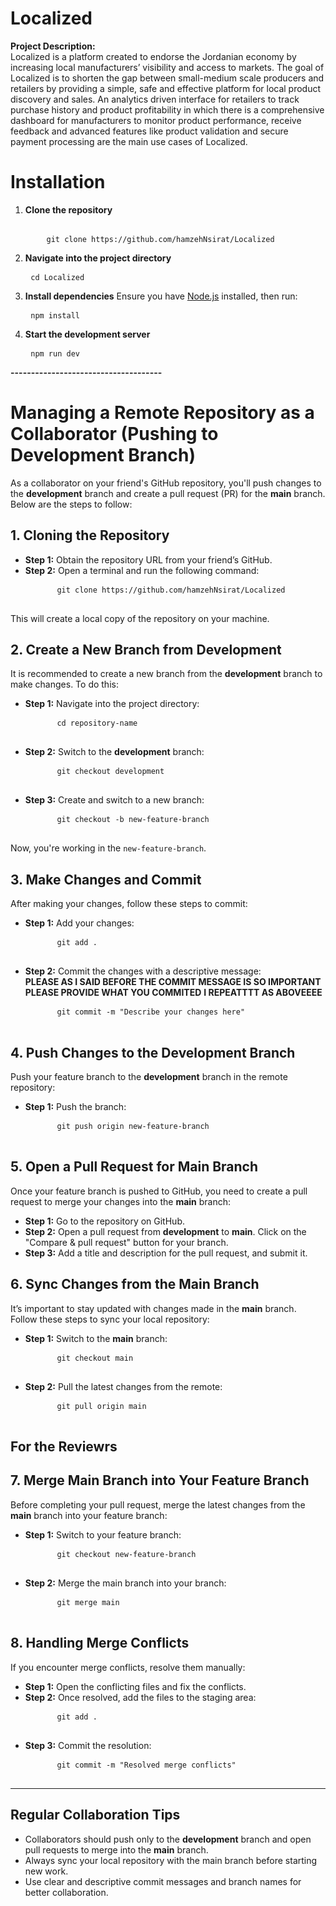 <h1>Localized</h1>
<strong>Project Description:</strong><br>
Localized is a platform created to endorse the Jordanian economy by increasing local manufacturers’ visibility and access to markets. The goal of Localized is to shorten the gap between small-medium scale producers and retailers by providing a simple, safe and effective platform for local product discovery and sales. An analytics driven interface for retailers to track purchase history and product profitability in which there is a comprehensive dashboard for manufacturers to monitor product performance, receive feedback and advanced features like product validation and secure payment processing are the main use cases of Localized.

<h1>Installation</h1>
<ol> 
 <li><strong>Clone the repository</strong> <pre> 
    <code>git clone https://github.com/hamzehNsirat/Localized</code> </pre></li>
 <li><strong>Navigate into the project directory</strong> <pre> <code>cd Localized</code> </pre></li>  <li><strong>Install dependencies</strong> Ensure you have <a href="https://nodejs.org/">Node.js</a> installed, then run: <pre> <code>npm install</code> </pre></li>
 <li><strong>Start the development server</strong> <pre> <code>npm run dev</code> </pre></li> 
</ol>

<strong>-------------------------------------</strong>

# Managing a Remote Repository as a Collaborator (Pushing to Development Branch)

<div>
  As a collaborator on your friend's GitHub repository, you'll push changes to the <strong>development</strong> branch and create a pull request (PR) for the <strong>main</strong> branch. Below are the steps to follow:
</div>

<h2>1. Cloning the Repository</h2>

<div>
  <ul>
    <li><strong>Step 1:</strong> Obtain the repository URL from your friend’s GitHub.</li>
    <li><strong>Step 2:</strong> Open a terminal and run the following command:</li>
    <pre>
      <code>git clone https://github.com/hamzehNsirat/Localized</code>
    </pre>
  </ul>
  This will create a local copy of the repository on your machine.
</div>

<h2>2. Create a New Branch from Development</h2>

<div>
  It is recommended to create a new branch from the <strong>development</strong> branch to make changes. To do this:
  <ul>
    <li><strong>Step 1:</strong> Navigate into the project directory:</li>
    <pre>
      <code>cd repository-name</code>
    </pre>
    <li><strong>Step 2:</strong> Switch to the <strong>development</strong> branch:</li>
    <pre>
      <code>git checkout development</code>
    </pre>
    <li><strong>Step 3:</strong> Create and switch to a new branch:</li>
    <pre>
      <code>git checkout -b new-feature-branch</code>
    </pre>
  </ul>
  Now, you're working in the <code>new-feature-branch</code>.
</div>

<h2>3. Make Changes and Commit</h2>

<div>
  After making your changes, follow these steps to commit:
  <ul>
    <li><strong>Step 1:</strong> Add your changes:</li>
    <pre>
      <code>git add .</code>
    </pre>
    <li><strong>Step 2:</strong> Commit the changes with a descriptive message:</li>
    <strong>PLEASE AS I SAID BEFORE THE COMMIT MESSAGE IS SO IMPORTANT PLEASE PROVIDE WHAT YOU COMMITED</strong>
    <strong>I REPEATTTT AS ABOVEEEE</strong>
    <pre>
      <code>git commit -m "Describe your changes here"</code>
    </pre>
  </ul>
</div>

<h2>4. Push Changes to the Development Branch</h2>

<div>
  Push your feature branch to the <strong>development</strong> branch in the remote repository:
  <ul>
    <li><strong>Step 1:</strong> Push the branch:</li>
    <pre>
      <code>git push origin new-feature-branch</code>
    </pre>
  </ul>
</div>

<h2>5. Open a Pull Request for Main Branch</h2>

<div>
  Once your feature branch is pushed to GitHub, you need to create a pull request to merge your changes into the <strong>main</strong> branch:
  <ul>
    <li><strong>Step 1:</strong> Go to the repository on GitHub.</li>
    <li><strong>Step 2:</strong> Open a pull request from <strong>development</strong> to <strong>main</strong>. Click on the "Compare & pull request" button for your branch.</li>
    <li><strong>Step 3:</strong> Add a title and description for the pull request, and submit it.</li>
  </ul>
</div>

<h2>6. Sync Changes from the Main Branch</h2>

<div>
  It’s important to stay updated with changes made in the <strong>main</strong> branch. Follow these steps to sync your local repository:
  <ul>
    <li><strong>Step 1:</strong> Switch to the <strong>main</strong> branch:</li>
    <pre>
      <code>git checkout main</code>
    </pre>
    <li><strong>Step 2:</strong> Pull the latest changes from the remote:</li>
    <pre>
      <code>git pull origin main</code>
    </pre>
  </ul>
</div>

<h2>For the Reviewrs</h2>
<h2>7. Merge Main Branch into Your Feature Branch</h2>

<div>
  Before completing your pull request, merge the latest changes from the <strong>main</strong> branch into your feature branch:
  <ul>
    <li><strong>Step 1:</strong> Switch to your feature branch:</li>
    <pre>
      <code>git checkout new-feature-branch</code>
    </pre>
    <li><strong>Step 2:</strong> Merge the main branch into your branch:</li>
    <pre>
      <code>git merge main</code>
    </pre>
  </ul>
</div>

<h2>8. Handling Merge Conflicts</h2>

<div>
  If you encounter merge conflicts, resolve them manually:
  <ul>
    <li><strong>Step 1:</strong> Open the conflicting files and fix the conflicts.</li>
    <li><strong>Step 2:</strong> Once resolved, add the files to the staging area:</li>
    <pre>
      <code>git add .</code>
    </pre>
    <li><strong>Step 3:</strong> Commit the resolution:</li>
    <pre>
      <code>git commit -m "Resolved merge conflicts"</code>
    </pre>
  </ul>
</div>

---

<h2>Regular Collaboration Tips</h2>

<div>
  <ul>
    <li>Collaborators should push only to the <strong>development</strong> branch and open pull requests to merge into the <strong>main</strong> branch.</li>
    <li>Always sync your local repository with the main branch before starting new work.</li>
    <li>Use clear and descriptive commit messages and branch names for better collaboration.</li>
  </ul>
</div>

